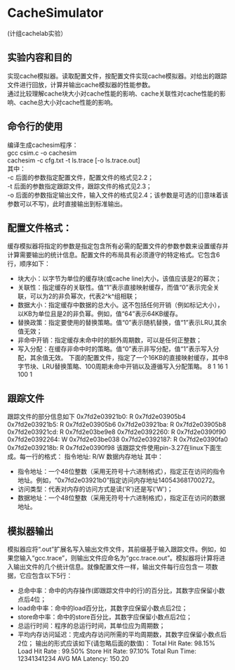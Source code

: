 # CacheSimulator
(计组cachelab实验）

## 实验内容和目的
实现cache模拟器。读取配置文件，按配置文件实现cache模拟器。对给出的跟踪文件进行回放，计算并输出cache模拟器的性能参数。  
通过比较理解cache块大小对cache性能的影响、cache关联性对cache性能的影响、cache总大小对cache性能的影响。  

## 命令行的使用
编译生成cachesim程序：  
gcc csim.c -o cachesim   
cachesim -c cfg.txt -t ls.trace [-o ls.trace.out]  
其中：  
-c 后面的参数指定配置文件，配置文件的格式见2.2；  
-t 后面的参数指定跟踪文件，跟踪文件的格式见2.3；  
-o 后面的参数指定输出文件，输入文件的格式见2.4；该参数是可选的([]意味着该参数可以不写)，此时直接输出到标准输出。  


## 配置文件格式：
缓存模拟器将指定的参数是指定包含所有必需的配置文件的参数参数来设置缓存并计算需要输出的统计信息。配置文件的布局具有必须遵守的特定格式。它包含6行，顺序如下：
- 块大小：以字节为单位的缓存块(或cache line)大小，该值应该是2的幂次；
- 关联性：指定缓存的关联性。值“1”表示直接映射缓存，而值“0”表示完全关联，可以为2的非负幂次，代表2^k^组相联；
- 数据大小：指定缓存中数据的总大小。这不包括任何开销（例如标记大小），以KB为单位且是2的非负幂。例如，值“64”表示64KB缓存。
- 替换政策：指定要使用的替换策略。值“0”表示随机替换，值“1”表示LRU,其余值无效；
- 非命中开销：指定缓存未命中时的额外周期数，可以是任何正整数；
- 写入分配：在缓存非命中时的策略。值“0”表示非写分配，值“1”表示写入分配，其余值无效。
下面的配置文件，指定了一个16KB的直接映射缓存，其中8字节块、LRU替换策略、100周期未命中开销以及遵循写入分配策略。
8
1
16
1
100
1

## 跟踪文件
跟踪文件的部分信息如下
0x7fd2e03921b0: R 0x7fd2e03905b4
0x7fd2e03921b5: R 0x7fd2e03905b6
0x7fd2e03921ba: R 0x7fd2e03905b8
0x7fd2e03921cd: R 0x7fd2e03be9e8
0x7fd2e0392260: R 0x7fd2e0390f90
0x7fd2e0392264: W 0x7fd2e03be038
0x7fd2e0392187: R 0x7fd2e0390fa0
0x7fd2e039218b: R 0x7fd2e0390f98
该跟踪文件使用pin-3.27在linux下面生成。每一行的格式： 指令地址: R/W 数据内存地址
其中：
- 指令地址：一个48位整数（采用无符号十六进制格式），指定正在访问的指令地址。例如，“0x7fd2e03921b0”指定访问内存地址140543681700272。
- 访问类型：代表对内存的访问方式是读('R')还是写('W')；
- 数据地址：一个48位整数（采用无符号十六进制格式），指定正在访问的数据地址。

## 模拟器输出
模拟器应将“.out”扩展名写入输出文件文件，其前缀基于输入跟踪文件。例如，如果您输入“gcc.trace”，则输出文件应命名为“gcc.trace.out”。模拟器将计算将进入输出文件的几个统计信息。就像配置文件一样，输出文件每行应包含一
项数据，它应包含以下5行：
- 总命中率：命中的内存操作(即跟踪文件中的行)的百分比，其数字应保留小数点后4位；
- load命中率：命中的load百分比，其数字应保留小数点后2位；
- store命中率：命中的store百分比，其数字应保留小数点后2位；
- 总运行时间：程序的总运行时间，其单位应为周期数；
- 平均内存访问延迟：完成内存访问所需的平均周期数，其数字应保留小数点后2位；
输出的形式应该如下(请忽略后面的数值)：
Total Hit Rate: 98.15%
Load Hit Rate : 99.50%
Store Hit Rate: 97.10%
Total Run Time: 12341341234
AVG MA Latency: 150.20

